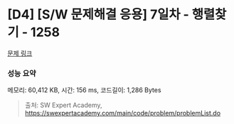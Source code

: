 # [D4] [S/W 문제해결 응용] 7일차 - 행렬찾기 - 1258 

[문제 링크](https://swexpertacademy.com/main/code/problem/problemDetail.do?contestProbId=AV18LoAqItcCFAZN) 

### 성능 요약

메모리: 60,412 KB, 시간: 156 ms, 코드길이: 1,286 Bytes



> 출처: SW Expert Academy, https://swexpertacademy.com/main/code/problem/problemList.do